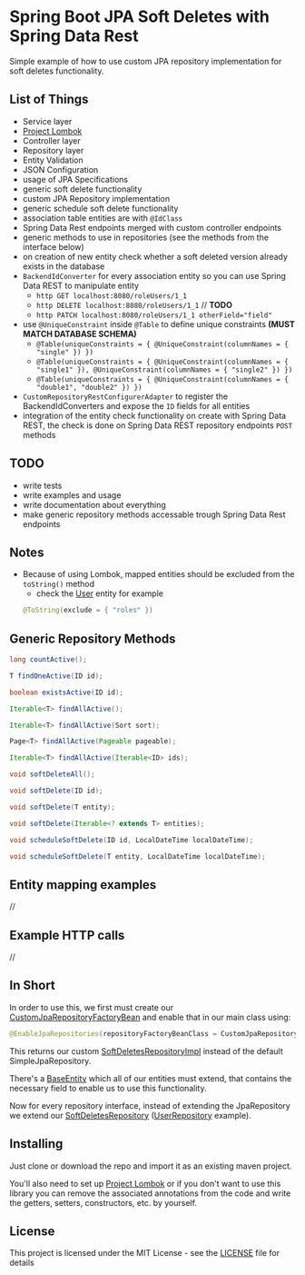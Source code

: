 # Spring Boot JPA Soft Deletes with Spring Data Rest

Simple example of how to use custom JPA repository implementation for soft deletes functionality. 

## List of Things

* Service layer
* [Project Lombok](https://projectlombok.org/)
* Controller layer
* Repository layer
* Entity Validation
* JSON Configuration
* usage of JPA Specifications
* generic soft delete functionality
* custom JPA Repository implementation
* generic schedule soft delete functionality
* association table entities are with ```@IdClass```
* Spring Data Rest endpoints merged with custom controller endpoints
* generic methods to use in repositories (see the methods from the interface below)
* on creation of new entity check whether a soft deleted version already exists in the database
* ```BackendIdConverter``` for every association entity so you can use Spring Data REST to manipulate entity 
  * ```http GET localhost:8080/roleUsers/1_1``` 
  * ```http DELETE localhost:8080/roleUsers/1_1``` // __TODO__ 
  * ```http PATCH localhost:8080/roleUsers/1_1 otherField="field"```
* use ```@UniqueConstraint``` inside ```@Table``` to define unique constraints __(MUST MATCH DATABASE SCHEMA)__
  * ```@Table(uniqueConstraints = { @UniqueConstraint(columnNames = { "single" }) })```
  * ```@Table(uniqueConstraints = { @UniqueConstraint(columnNames = { "single1" }), @UniqueConstraint(columnNames = { "single2" }) })```
  * ```@Table(uniqueConstraints = { @UniqueConstraint(columnNames = { "double1", "double2" }) })```
* ```CustomRepositoryRestConfigurerAdapter``` to register the BackendIdConverters and expose the ```ID``` fields for all entities
* integration of the entity check functionality on create with Spring Data REST, the check is done on Spring Data REST repository endpoints ```POST``` methods

## TODO

* write tests
* write examples and usage
* write documentation about everything
* make generic repository methods accessable trough Spring Data Rest endpoints

## Notes

* Because of using Lombok, mapped entities should be excluded from the ```toString()``` method
  * check the [User](src/main/java/com/kristijangeorgiev/softdelete/model/entity/User.java) entity for example  
  ```java
  @ToString(exclude = { "roles" })
  ```

## Generic Repository Methods
```java
long countActive();
```
```java
T findOneActive(ID id);
```
```java
boolean existsActive(ID id);
```
```java
Iterable<T> findAllActive();
```
```java
Iterable<T> findAllActive(Sort sort);
```
```java
Page<T> findAllActive(Pageable pageable);
```
```java
Iterable<T> findAllActive(Iterable<ID> ids);
```
```java
void softDeleteAll();
```
```java
void softDelete(ID id);
```
```java
void softDelete(T entity);
```
```java
void softDelete(Iterable<? extends T> entities);
```
```java
void scheduleSoftDelete(ID id, LocalDateTime localDateTime);
```
```java
void scheduleSoftDelete(T entity, LocalDateTime localDateTime);
```

## Entity mapping examples

// 

## Example HTTP calls

//

## In Short

In order to use this, we first must create our [CustomJpaRepositoryFactoryBean](src/main/java/com/kristijangeorgiev/softdelete/util/CustomJpaRepositoryFactoryBean.java) and enable that in our main class using:
```java
@EnableJpaRepositories(repositoryFactoryBeanClass = CustomJpaRepositoryFactoryBean.class)
```

This returns our custom [SoftDeletesRepositoryImpl](src/main/java/com/kristijangeorgiev/softdelete/repository/SoftDeletesRepositoryImpl.java) instead of the default SimpleJpaRepository.

There's a [BaseEntity](src/main/java/com/kristijangeorgiev/softdelete/model/entity/BaseEntity.java) which all of our entities must extend, that contains the necessary field to enable us to use this functionality.

Now for every repository interface, instead of extending the JpaRepository we extend our [SoftDeletesRepository](src/main/java/com/kristijangeorgiev/softdelete/repository/SoftDeletesRepository.java) ([UserRepository](src/main/java/com/kristijangeorgiev/softdelete/repository/UserRepository.java) example).

## Installing

Just clone or download the repo and import it as an existing maven project.

You'll also need to set up [Project Lombok](https://projectlombok.org/) or if you don't want to use this library you can remove the associated annotations from the code and write the getters, setters, constructors, etc. by yourself.

## License

This project is licensed under the MIT License - see the [LICENSE](LICENSE) file for details

